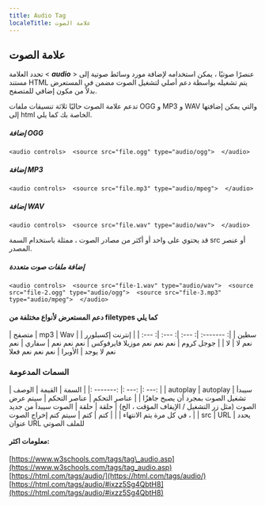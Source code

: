 ```yaml
---
title: Audio Tag
localeTitle: علامة الصوت
---
```

## علامة الصوت

تحدد العلامة < **_audio_** > عنصرًا صوتيًا ، يمكن استخدامه لإضافة مورد وسائط صوتية إلى مستند HTML يتم تشغيله بواسطة دعم أصلي لتشغيل الصوت مضمن في المستعرض بدلاً من مكون إضافي للمتصفح.

تدعم علامة الصوت حاليًا ثلاثة تنسيقات ملفات OGG و MP3 و WAV والتي يمكن إضافتها إلى html الخاصة بك كما يلي.

##### إضافة OGG

 `<audio controls> 
  <source src="file.ogg" type="audio/ogg"> 
 </audio> 
` 

##### إضافة MP3

 `<audio controls> 
  <source src="file.mp3" type="audio/mpeg"> 
 </audio> 
` 

##### إضافة WAV

 `<audio controls> 
  <source src="file.wav" type="audio/wav"> 
 </audio> 
` 

قد يحتوي على واحد أو أكثر من مصادر الصوت ، ممثلة باستخدام السمة src أو عنصر المصدر.

##### إضافة ملفات صوت متعددة

 `<audio controls> 
  <source src="file-1.wav" type="audio/wav"> 
  <source src="file-2.ogg" type="audio/ogg"> 
  <source src="file-3.mp3" type="audio/mpeg"> 
 </audio> 
` 

#### دعم المستعرض لأنواع مختلفة من filetypes كما يلي

| متصفح | mp3 | Wav | سطين | |: -------: |: ---: |: ---: |: ---: | | إنترنت إكسبلورر | نعم لا | لا | | جوجل كروم | نعم نعم نعم موزيلا فايرفوكس | نعم نعم نعم | سفاري | نعم نعم لا يوجد | الأوبرا | نعم نعم نعم فعلا

### السمات المدعومة

| السمة | القيمة | الوصف | |: -------: |: ---: |: ---: | | autoplay | autoplay | سيبدأ تشغيل الصوت بمجرد أن يصبح جاهزًا | | عناصر التحكم | عناصر التحكم | سيتم عرض الصوت (مثل زر التشغيل / الإيقاف المؤقت ، الخ) | حلقة | حلقة | الصوت سيبدأ من جديد ، في كل مرة يتم الانتهاء | | | كتم | كتم | سيتم كتم إخراج الصوت | | src | URL | يحدد عنوان URL للملف الصوتي

#### معلومات اكثر:

[https://www.w3schools.com/tags/tag\_audio.asp](https://www.w3schools.com/tags/tag_audio.asp) [https://html.com/tags/audio/](https://html.com/tags/audio/) [https://html.com/tags/audio/#ixzz5Sg4QbtH8](https://html.com/tags/audio/#ixzz5Sg4QbtH8)